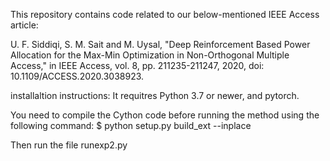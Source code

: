 This repository contains code related to our below-mentioned IEEE Access article:

U. F. Siddiqi, S. M. Sait and M. Uysal, "Deep Reinforcement Based Power Allocation for the Max-Min Optimization in Non-Orthogonal Multiple Access," in IEEE Access, vol. 8, pp. 211235-211247, 2020, doi: 10.1109/ACCESS.2020.3038923.


installaltion instructions:
It requitres Python 3.7 or newer, and pytorch.

You need to compile the Cython code before running the method using the following command:
$ python setup.py build_ext --inplace

Then run the file runexp2.py 

